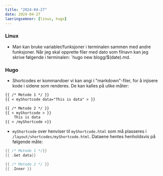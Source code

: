 ```yaml
---
title: "2024-04-27"
date: 2024-04-27
laeringsemner: [linux, hugo]
---
```


### Linux

* Man kan bruke variabler/funksjoner i terminalen sammen med andre funksjoner. Når jeg skal opprette filer med dato som filnavn kan jeg skrive følgende i terminalen: `hugo new blogg/$(date).md.

### Hugo
* Shortcodes er kommandoer vi kan angi i "markdown"-filer, for å injisere kode i sidene som renderes. De kan kalles på ulike måter:

```md
{{ /* Metode 1 */ }}
{{ < myShortcode data="This is data" > }}

{{ /* Metode 2 */ }}
{{ < myShortcode > }}
    This is data
{{ < /myShortcode >}}
```

* `myShortcode` over henviser til `myShortcode.html` som må plasseres i `/layout/shortcodes/myShortcode.html`. Dataene hentes henholdsvis på følgende måte:
```go
{{ /* Metode 1 */}}
{{ .Get data}}

{{ /* Metode 2 */ }}
{{ .Inner }}
```
